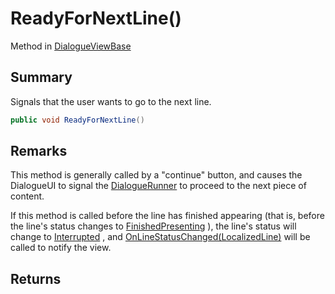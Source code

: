 # ReadyForNextLine()

Method in [DialogueViewBase](/api/csharp/yarn.unity.dialogueviewbase.md)

## Summary


Signals that the user wants to go to the next line.


```csharp
public void ReadyForNextLine()
```

## Remarks


This method is generally called by a "continue" button, and
causes the DialogueUI to signal the  <a href="yarn.unity.dialoguerunner.md">DialogueRunner</a>  to proceed to the next piece of
content.

If this method is called before the line has finished appearing
(that is, before the line's status changes to  <a href="yarn.unity.linestatus.finishedpresenting.md">FinishedPresenting</a> ), the line's status will change
to  <a href="yarn.unity.linestatus.interrupted.md">Interrupted</a> , and  <a href="yarn.unity.dialogueviewbase.onlinestatuschanged.md">OnLineStatusChanged(LocalizedLine)</a>  will be called to notify the view.


## Returns



